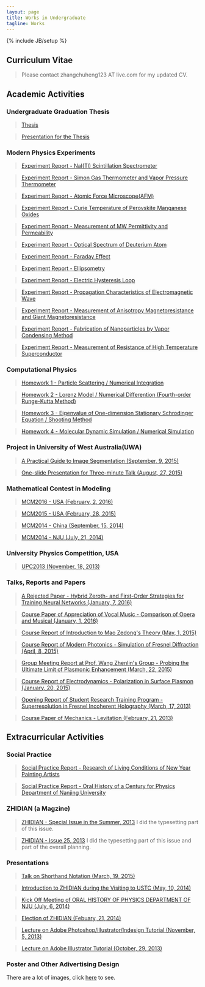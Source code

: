 ```yaml
---
layout: page
title: Works in Undergraduate
tagline: Works
---
```

{% include JB/setup %}

## Curriculum Vitae

> Please contact zhangchuheng123 AT live.com for my updated CV.

## Academic Activities

### Undergraduate Graduation Thesis

> [Thesis](/assets/files/2016-10-16-undergraduate-thesis.pdf)

> [Presentation for the Thesis](/assets/files/2016-10-16-undergraduate-thesis-presentation.pdf)

### Modern Physics Experiments

> [Experiment Report - NaI(Tl) Scintillation Spectrometer](/assets/files/2016-10-16-physics-experiment-report-1.pdf)

> [Experiment Report - Simon Gas Thermometer and Vapor Pressure Thermometer](/assets/files/2016-10-16-physics-experiment-report-2.pdf)

> [Experiment Report - Atomic Force Microscope(AFM)](/assets/files/2016-10-16-physics-experiment-report-3.pdf)

> [Experiment Report - Curie Temperature of Perovskite Manganese Oxides](/assets/files/2016-10-16-physics-experiment-report-4.pdf)

> [Experiment Report - Measurement of MW Permittivity and Permeability](/assets/files/2016-10-16-physics-experiment-report-5.pdf)

> [Experiment Report - Optical Spectrum of Deuterium Atom](/assets/files/2016-10-16-physics-experiment-report-6.pdf)

> [Experiment Report - Faraday Effect](/assets/files/2016-10-16-physics-experiment-report-7.pdf)

> [Experiment Report - Ellipsometry](/assets/files/2016-10-16-physics-experiment-report-8.pdf)

> [Experiment Report - Electric Hysteresis Loop](/assets/files/2016-10-16-physics-experiment-report-9.pdf)

> [Experiment Report - Propagation Characteristics of Electromagnetic Wave](/assets/files/2016-10-16-physics-experiment-report-10.pdf)

> [Experiment Report - Measurement of Anisotropy Magnetoresistance and Giant Magnetoresistance](/assets/files/2016-10-16-physics-experiment-report-11.pdf)	

> [Experiment Report - Fabrication of Nanoparticles by Vapor Condensing Method](/assets/files/2016-10-16-physics-experiment-report-12.pdf)	

> [Experiment Report - Measurement of Resistance of High Temperature Superconductor](/assets/files/2016-10-16-physics-experiment-report-13.pdf)	

### Computational Physics

> [Homework 1 - Particle Scattering / Numerical Integration](/assets/files/2016-10-16-computational-physics-1.pdf)

> [Homework 2 - Lorenz Model / Numerical Differention (Fourth-order Runge-Kutta Method)](/assets/files/2016-10-16-computational-physics-2.pdf)

> [Homework 3 - Eigenvalue of One-dimension Stationary Schrodinger Equation / Shooting Method](/assets/files/2016-10-16-computational-physics-3.pdf)

> [Homework 4 - Molecular Dynamic Simulation / Numerical Simulation](/assets/files/2016-10-16-computational-physics-4.pdf)

### Project in University of West Australia(UWA)

> [A Practical Guide to Image Segmentation (September, 9, 2015)](/assets/files/2016-10-16-Guide+to+segmentation+of+tissue+images+using+MATLAB+script+with+Fiji+and+Weka.pdf)

> [One-slide Presentation for Three-minute Talk (August, 27, 2015)](/assets/files/2016-10-16-UWA-presentation.pdf)

### Mathematical Contest in Modeling

> [MCM2016 - USA (February, 2, 2016)](/assets/files/2016-10-16-MCM2016-USA.pdf)

> [MCM2015 - USA (February, 28, 2015)](/assets/files/2016-10-16-MCM2015-USA.pdf)

> [MCM2014 - China (September, 15, 2014)](/assets/files/2016-10-16-MCM2014-China.pdf)

> [MCM2014 - NJU (July, 21, 2014)](/assets/files/2016-10-16-MCM2014-NJU.pdf)

### University Physics Competition, USA

> [UPC2013 (November, 18, 2013)](/assets/files/2016-10-16-UPC.pdf)

### Talks, Reports and Papers

> [A Rejected Paper - Hybrid Zeroth- and First-Order Strategies for Training Neural Networks (January, 7, 2016)](/assets/files/2016-10-17-network-training.pdf)

> [Course Paper of Appreciation of Vocal Music - Comparison of Opera and Musical (January, 1, 2016)](/assets/files/2016-10-17-Appreciation-of-vocal-music.pdf)

> [Course Report of Introduction to Mao Zedong's Theory (May, 1, 2015)](/assets/files/2016-10-17-MaZedong.pdf)

> [Course Report of Modern Photonics - Simulation of Fresnel Diffraction (April, 8, 2015)](/assets/files/2016-10-17-modern-photonics.pdf)

> [Group Meeting Report at Prof. Wang Zhenlin's Group - Probing the Ultimate Limit of Plasmonic Enhancement (March, 22, 2015)](/assets/files/2016-10-17-wang-zhenlin-group-meeting.pdf)

> [Course Report of Electrodynamics - Polarization in Surface Plasmon (January, 20, 2015)](/assets/files/2016-10-17-electrodynamics-report.pdf)

> [Opening Report of Student Research Training Program - Superresolution in Fresnel Incoherent Holography (March, 17, 2013)](/assets/files/2016-10-17-SRTP-summary.pdf)

> [Course Paper of Mechanics - Levitation (February, 21, 2013)](/assets/files/2016-10-16-Mechanics.pdf)

## Extracurricular Activities

### Social Practice

> [Social Practice Report - Research of Living Conditions of New Year Painting Artists](/assets/files/2016-10-16-social-practice-report1.pdf)

> [Social Practice Report - Oral History of a Century for Physics Department of Nanjing University](/assets/files/2016-10-16-social-practice-report2.pdf)

### ZHIDIAN (a Magzine)

> [ZHIDIAN - Special Issue in the Summer, 2013](/assets/files/2016-10-17-ZHIDIAN-summer.pdf)
I did the typesetting part of this issue.

> [ZHIDIAN - Issue 25, 2013](/assets/files/2016-10-17-ZHIDIAN-25.pdf)
I did the typesetting part of this issue and part of the overall planning.

### Presentations

> [Talk on Shorthand Notation (March, 19, 2015)](/assets/files/2016-10-16-funx.pdf)

> [Introduction to ZHIDIAN during the Visiting to USTC (May, 10, 2014)](/assets/files/2016-10-16-ZHIDIAN.pdf)

> [Kick Off Meeting of ORAL HISTORY OF PHYSICS DEPARTMENT OF NJU (July, 6, 2014)](/assets/files/2016-10-16-oral-history.pdf)

> [Election of ZHIDIAN (Febuary, 21, 2014)](/assets/files/2016-10-17-ZHIDIAN-election.pdf)

> [Lecture on Adobe Photoshop/Illustrator/Indesign Tutorial (November, 5, 2013)](/assets/files/2016-10-16-ZHIDIAN-Lecture.pdf)

> [Lecture on Adobe Illustrator Tutorial (October, 29, 2013)](/assets/files/2016-10-16-SRTP-Lecture.pdf)

### Poster and Other Adivertising Design

There are a lot of images, click [here](/my_pages/design-works) to see. 
